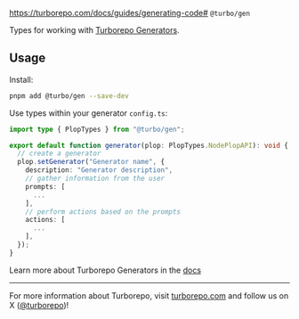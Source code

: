 https://turborepo.com/docs/guides/generating-code# `@turbo/gen`

Types for working with [Turborepo Generators](https://turborepo.com/docs/guides/generating-code).

## Usage

Install:

```bash
pnpm add @turbo/gen --save-dev
```

Use types within your generator `config.ts`:

```ts filename="turbo/generators/config.ts"
import type { PlopTypes } from "@turbo/gen";

export default function generator(plop: PlopTypes.NodePlopAPI): void {
  // create a generator
  plop.setGenerator("Generator name", {
    description: "Generator description",
    // gather information from the user
    prompts: [
      ...
    ],
    // perform actions based on the prompts
    actions: [
      ...
    ],
  });
}
```

Learn more about Turborepo Generators in the [docs](https://turborepo.com/docs/guides/generating-code)

---

For more information about Turborepo, visit [turborepo.com](https://turborepo.com) and follow us on X ([@turborepo](https://x.com/turborepo))!
